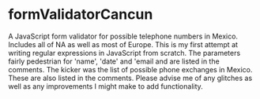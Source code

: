 # formValidatorCancun
A JavaScript form validator for possible telephone numbers in Mexico. Includes all of NA as well as most of Europe.
This is my first attempt at writing regular expressions in JavaScript from scratch.
The parameters fairly pedestrian for 'name', 'date' and 'email and are listed in the comments.
The kicker was the list of possible phone exchanges in Mexico. These are also listed in the comments.
Please advise me of any glitches as well as any improvements I might make to add functionality.
